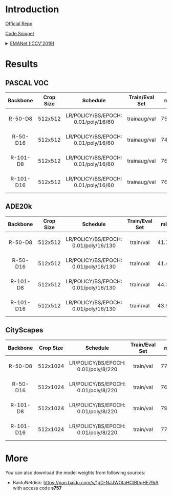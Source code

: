 # Introduction

<a href="https://xialipku.github.io/EMANet">Official Repo</a>

<a href="https://github.com/SegmentationBLWX/sssegmentation/tree/main/ssseg/modules/models/emanet">Code Snippet</a>

<details>
<summary align="left"><a href="https://arxiv.org/pdf/1907.13426.pdf">EMANet (ICCV'2019)</a></summary>

```latex
@inproceedings{li2019expectation,
    title={Expectation-maximization attention networks for semantic segmentation},
    author={Li, Xia and Zhong, Zhisheng and Wu, Jianlong and Yang, Yibo and Lin, Zhouchen and Liu, Hong},
    booktitle={Proceedings of the IEEE International Conference on Computer Vision},
    pages={9167--9176},
    year={2019}
}
```

</details>


# Results

## PASCAL VOC
| Backbone  | Crop Size  | Schedule                             | Train/Eval Set  | mIoU   | Download                                                                                                                                                                                                                                                                                                                                                                                  |
| :-:       | :-:        | :-:                                  | :-:             | :-:    | :-:                                                                                                                                                                                                                                                                                                                                                                                       |
| R-50-D8   | 512x512    | LR/POLICY/BS/EPOCH: 0.01/poly/16/60  | trainaug/val    | 75.29% | [cfg](https://raw.githubusercontent.com/SegmentationBLWX/sssegmentation/main/ssseg/cfgs/emanet/cfgs_voc_resnet50os8.py) &#124; [model](https://github.com/SegmentationBLWX/modelstore/releases/download/ssseg_emanet/emanet_resnet50os8_voc_train.pth) &#124; [log](https://github.com/SegmentationBLWX/modelstore/releases/download/ssseg_emanet/emanet_resnet50os8_voc_train.log)       |
| R-50-D16  | 512x512    | LR/POLICY/BS/EPOCH: 0.01/poly/16/60  | trainaug/val    | 74.86% | [cfg](https://raw.githubusercontent.com/SegmentationBLWX/sssegmentation/main/ssseg/cfgs/emanet/cfgs_voc_resnet50os16.py) &#124; [model](https://github.com/SegmentationBLWX/modelstore/releases/download/ssseg_emanet/emanet_resnet50os16_voc_train.pth) &#124; [log](https://github.com/SegmentationBLWX/modelstore/releases/download/ssseg_emanet/emanet_resnet50os16_voc_train.log)    |
| R-101-D8  | 512x512    | LR/POLICY/BS/EPOCH: 0.01/poly/16/60  | trainaug/val    | 76.43% | [cfg](https://raw.githubusercontent.com/SegmentationBLWX/sssegmentation/main/ssseg/cfgs/emanet/cfgs_voc_resnet101os8.py) &#124; [model](https://github.com/SegmentationBLWX/modelstore/releases/download/ssseg_emanet/emanet_resnet101os8_voc_train.pth) &#124; [log](https://github.com/SegmentationBLWX/modelstore/releases/download/ssseg_emanet/emanet_resnet101os8_voc_train.log)    |
| R-101-D16 | 512x512    | LR/POLICY/BS/EPOCH: 0.01/poly/16/60  | trainaug/val    | 76.19% | [cfg](https://raw.githubusercontent.com/SegmentationBLWX/sssegmentation/main/ssseg/cfgs/emanet/cfgs_voc_resnet101os16.py) &#124; [model](https://github.com/SegmentationBLWX/modelstore/releases/download/ssseg_emanet/emanet_resnet101os16_voc_train.pth) &#124; [log](https://github.com/SegmentationBLWX/modelstore/releases/download/ssseg_emanet/emanet_resnet101os16_voc_train.log) |

## ADE20k
| Backbone  | Crop Size  | Schedule                             | Train/Eval Set  | mIoU   | Download                                                                                                                                                                                                                                                                                                                                                                                           |
| :-:       | :-:        | :-:                                  | :-:             | :-:    | :-:                                                                                                                                                                                                                                                                                                                                                                                                |
| R-50-D8   | 512x512    | LR/POLICY/BS/EPOCH: 0.01/poly/16/130 | train/val       | 41.77% | [cfg](https://raw.githubusercontent.com/SegmentationBLWX/sssegmentation/main/ssseg/cfgs/emanet/cfgs_ade20k_resnet50os8.py) &#124; [model](https://github.com/SegmentationBLWX/modelstore/releases/download/ssseg_emanet/emanet_resnet50os8_ade20k_train.pth) &#124; [log](https://github.com/SegmentationBLWX/modelstore/releases/download/ssseg_emanet/emanet_resnet50os8_ade20k_train.log)       |
| R-50-D16  | 512x512    | LR/POLICY/BS/EPOCH: 0.01/poly/16/130 | train/val       | 41.46% | [cfg](https://raw.githubusercontent.com/SegmentationBLWX/sssegmentation/main/ssseg/cfgs/emanet/cfgs_ade20k_resnet50os16.py) &#124; [model](https://github.com/SegmentationBLWX/modelstore/releases/download/ssseg_emanet/emanet_resnet50os16_ade20k_train.pth) &#124; [log](https://github.com/SegmentationBLWX/modelstore/releases/download/ssseg_emanet/emanet_resnet50os16_ade20k_train.log)    |
| R-101-D8  | 512x512    | LR/POLICY/BS/EPOCH: 0.01/poly/16/130 | train/val       | 44.39% | [cfg](https://raw.githubusercontent.com/SegmentationBLWX/sssegmentation/main/ssseg/cfgs/emanet/cfgs_ade20k_resnet101os8.py) &#124; [model](https://github.com/SegmentationBLWX/modelstore/releases/download/ssseg_emanet/emanet_resnet101os8_ade20k_train.pth) &#124; [log](https://github.com/SegmentationBLWX/modelstore/releases/download/ssseg_emanet/emanet_resnet101os8_ade20k_train.log)    |
| R-101-D16 | 512x512    | LR/POLICY/BS/EPOCH: 0.01/poly/16/130 | train/val       | 43.97% | [cfg](https://raw.githubusercontent.com/SegmentationBLWX/sssegmentation/main/ssseg/cfgs/emanet/cfgs_ade20k_resnet101os16.py) &#124; [model](https://github.com/SegmentationBLWX/modelstore/releases/download/ssseg_emanet/emanet_resnet101os16_ade20k_train.pth) &#124; [log](https://github.com/SegmentationBLWX/modelstore/releases/download/ssseg_emanet/emanet_resnet101os16_ade20k_train.log) |

## CityScapes
| Backbone  | Crop Size  | Schedule                             | Train/Eval Set  | mIoU   | Download                                                                                                                                                                                                                                                                                                                                                                                                       |
| :-:       | :-:        | :-:                                  | :-:             | :-:    | :-:                                                                                                                                                                                                                                                                                                                                                                                                            |
| R-50-D8   | 512x1024   | LR/POLICY/BS/EPOCH: 0.01/poly/8/220  | train/val       | 77.96% | [cfg](https://raw.githubusercontent.com/SegmentationBLWX/sssegmentation/main/ssseg/cfgs/emanet/cfgs_cityscapes_resnet50os8.py) &#124; [model](https://github.com/SegmentationBLWX/modelstore/releases/download/ssseg_emanet/emanet_resnet50os8_cityscapes_train.pth) &#124; [log](https://github.com/SegmentationBLWX/modelstore/releases/download/ssseg_emanet/emanet_resnet50os8_cityscapes_train.log)       |
| R-50-D16  | 512x1024   | LR/POLICY/BS/EPOCH: 0.01/poly/8/220  | train/val       | 76.73% | [cfg](https://raw.githubusercontent.com/SegmentationBLWX/sssegmentation/main/ssseg/cfgs/emanet/cfgs_cityscapes_resnet50os16.py) &#124; [model](https://github.com/SegmentationBLWX/modelstore/releases/download/ssseg_emanet/emanet_resnet50os16_cityscapes_train.pth) &#124; [log](https://github.com/SegmentationBLWX/modelstore/releases/download/ssseg_emanet/emanet_resnet50os16_cityscapes_train.log)    |
| R-101-D8  | 512x1024   | LR/POLICY/BS/EPOCH: 0.01/poly/8/220  | train/val       | 79.54% | [cfg](https://raw.githubusercontent.com/SegmentationBLWX/sssegmentation/main/ssseg/cfgs/emanet/cfgs_cityscapes_resnet101os8.py) &#124; [model](https://github.com/SegmentationBLWX/modelstore/releases/download/ssseg_emanet/emanet_resnet101os8_cityscapes_train.pth) &#124; [log](https://github.com/SegmentationBLWX/modelstore/releases/download/ssseg_emanet/emanet_resnet101os8_cityscapes_train.log)    |
| R-101-D16 | 512x1024   | LR/POLICY/BS/EPOCH: 0.01/poly/8/220  | train/val       | 77.54% | [cfg](https://raw.githubusercontent.com/SegmentationBLWX/sssegmentation/main/ssseg/cfgs/emanet/cfgs_cityscapes_resnet101os16.py) &#124; [model](https://github.com/SegmentationBLWX/modelstore/releases/download/ssseg_emanet/emanet_resnet101os16_cityscapes_train.pth) &#124; [log](https://github.com/SegmentationBLWX/modelstore/releases/download/ssseg_emanet/emanet_resnet101os16_cityscapes_train.log) |


# More
You can also download the model weights from following sources:
- BaiduNetdisk: https://pan.baidu.com/s/1gD-NJJWOtaHCtB0qHE79rA with access code **s757**